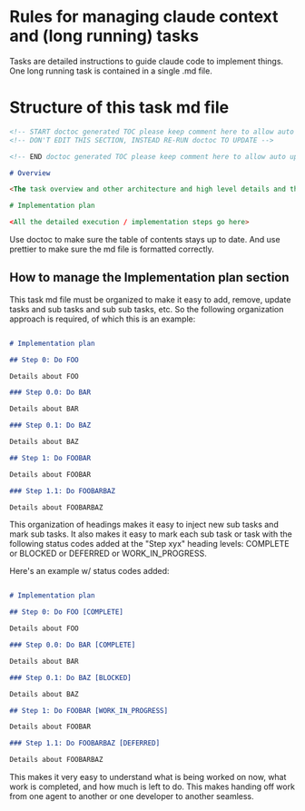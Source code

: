 # Rules for managing claude context and (long running) tasks

Tasks are detailed instructions to guide claude code to implement things.
One long running task is contained in a single .md file.

# Structure of this task md file

```md
<!-- START doctoc generated TOC please keep comment here to allow auto update -->
<!-- DON'T EDIT THIS SECTION, INSTEAD RE-RUN doctoc TO UPDATE -->

<!-- END doctoc generated TOC please keep comment here to allow auto update -->

# Overview

<The task overview and other architecture and high level details and the "why" go here.

# Implementation plan

<All the detailed execution / implementation steps go here>
```

Use doctoc to make sure the table of contents stays up to date. 
And use prettier to make sure the md file is formatted correctly.

## How to manage the Implementation plan section

This task md file must be organized to make it easy to add, remove, update
tasks and sub tasks and sub sub tasks, etc. So the following organization
approach is required, of which this is an example:

```md

# Implementation plan

## Step 0: Do FOO

Details about FOO

### Step 0.0: Do BAR

Details about BAR

### Step 0.1: Do BAZ

Details about BAZ

## Step 1: Do FOOBAR

Details about FOOBAR

### Step 1.1: Do FOOBARBAZ

Details about FOOBARBAZ
```

This organization of headings makes it easy to inject new sub tasks and mark sub tasks.
It also makes it easy to mark each sub task or task with the following status codes added
at the "Step xyx" heading levels:
COMPLETE or BLOCKED or DEFERRED or WORK_IN_PROGRESS.

Here's an example w/ status codes added:

```md

# Implementation plan

## Step 0: Do FOO [COMPLETE]

Details about FOO 

### Step 0.0: Do BAR [COMPLETE]

Details about BAR

### Step 0.1: Do BAZ [BLOCKED]

Details about BAZ

## Step 1: Do FOOBAR [WORK_IN_PROGRESS]

Details about FOOBAR

### Step 1.1: Do FOOBARBAZ [DEFERRED]

Details about FOOBARBAZ
```

This makes it very easy to understand what is being worked on now,
what work is completed, and how much is left to do. This makes
handing off work from one agent to another or one developer to another
seamless.
